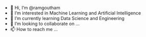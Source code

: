 - 👋 Hi, I’m @ramgoutham
- 👀 I’m interested in Machine Learning and Artificial Intelligence
- 🌱 I’m currently learning Data Science and Engineering
- 💞️ I’m looking to collaborate on ...
- 📫 How to reach me ... 

<!---
ramgoutham/ramgoutham is a ✨ special ✨ repository because its `README.md` (this file) appears on your GitHub profile.
You can click the Preview link to take a look at your changes.
--->
